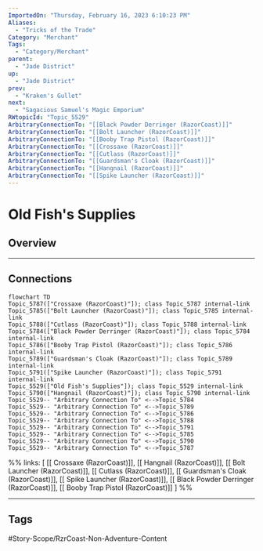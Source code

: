 ```yaml
---
ImportedOn: "Thursday, February 16, 2023 6:10:23 PM"
Aliases:
  - "Tricks of the Trade"
Category: "Merchant"
Tags:
  - "Category/Merchant"
parent:
  - "Jade District"
up:
  - "Jade District"
prev:
  - "Kraken's Gullet"
next:
  - "Sagacious Samuel's Magic Emporium"
RWtopicId: "Topic_5529"
ArbitraryConnectionTo: "[[Black Powder Derringer (RazorCoast)]]"
ArbitraryConnectionTo: "[[Bolt Launcher (RazorCoast)]]"
ArbitraryConnectionTo: "[[Booby Trap Pistol (RazorCoast)]]"
ArbitraryConnectionTo: "[[Crossaxe (RazorCoast)]]"
ArbitraryConnectionTo: "[[Cutlass (RazorCoast)]]"
ArbitraryConnectionTo: "[[Guardsman's Cloak (RazorCoast)]]"
ArbitraryConnectionTo: "[[Hangnail (RazorCoast)]]"
ArbitraryConnectionTo: "[[Spike Launcher (RazorCoast)]]"
---
```

# Old Fish's Supplies
## Overview
---
## Connections
```mermaid
flowchart TD
Topic_5787(["Crossaxe (RazorCoast)"]); class Topic_5787 internal-link
Topic_5785(["Bolt Launcher (RazorCoast)"]); class Topic_5785 internal-link
Topic_5788(["Cutlass (RazorCoast)"]); class Topic_5788 internal-link
Topic_5784(["Black Powder Derringer (RazorCoast)"]); class Topic_5784 internal-link
Topic_5786(["Booby Trap Pistol (RazorCoast)"]); class Topic_5786 internal-link
Topic_5789(["Guardsman's Cloak (RazorCoast)"]); class Topic_5789 internal-link
Topic_5791(["Spike Launcher (RazorCoast)"]); class Topic_5791 internal-link
Topic_5529(["Old Fish's Supplies"]); class Topic_5529 internal-link
Topic_5790(["Hangnail (RazorCoast)"]); class Topic_5790 internal-link
Topic_5529-- "Arbitrary Connection To" <-->Topic_5784
Topic_5529-- "Arbitrary Connection To" <-->Topic_5789
Topic_5529-- "Arbitrary Connection To" <-->Topic_5786
Topic_5529-- "Arbitrary Connection To" <-->Topic_5788
Topic_5529-- "Arbitrary Connection To" <-->Topic_5791
Topic_5529-- "Arbitrary Connection To" <-->Topic_5785
Topic_5529-- "Arbitrary Connection To" <-->Topic_5790
Topic_5529-- "Arbitrary Connection To" <-->Topic_5787
```
%%
links: [ [[ Crossaxe (RazorCoast)]], [[ Hangnail (RazorCoast)]], [[ Bolt Launcher (RazorCoast)]], [[ Cutlass (RazorCoast)]], [[ Guardsman's Cloak (RazorCoast)]], [[ Spike Launcher (RazorCoast)]], [[ Black Powder Derringer (RazorCoast)]], [[ Booby Trap Pistol (RazorCoast)]] ]
%%


---
## Tags
#Story-Scope/RzrCoast-Non-Adventure-Content


